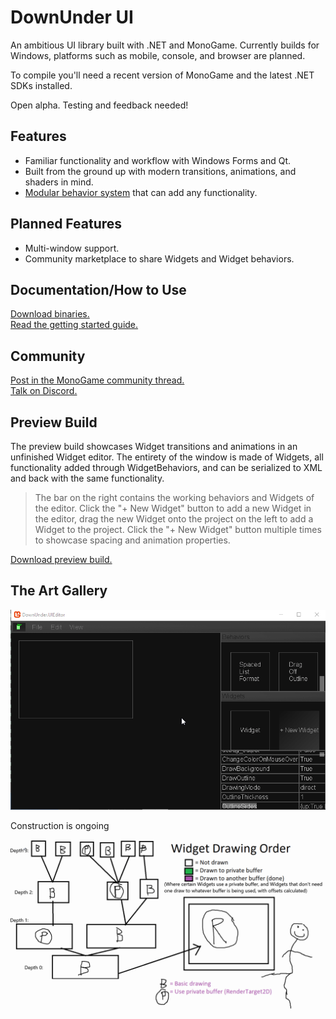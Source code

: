 # DownUnder UI
An ambitious UI library built with .NET and MonoGame. Currently builds for Windows, platforms such as mobile, console, and browser are planned.

To compile you'll need a recent version of MonoGame and the latest .NET SDKs installed.

Open alpha. Testing and feedback needed!

## Features
 - Familiar functionality and workflow with Windows Forms and Qt.
 - Built from the ground up with modern transitions, animations, and shaders in mind.
 - [Modular behavior system](https://github.com/jamieyello/DownUnder-UI/wiki/Using-the-Library:-Part-3,-Creating-WidgetBehaviors) that can add any functionality.

## Planned Features
 - Multi-window support.
 - Community marketplace to share Widgets and Widget behaviors.

## Documentation/How to Use
[Download binaries.](/Downloads/Release.zip)  
[Read the getting started guide.](https://github.com/jamieyello/DownUnder-UI/wiki/Using-the-Library:-Part-1,-Setting-Up)

## Community

[Post in the MonoGame community thread.](https://community.monogame.net/t/downunder-ui-a-monogame-based-ui-framework/13353)  
[Talk on Discord.](https://discord.gg/bEZPvQE)

## Preview Build
The preview build showcases Widget transitions and animations in an unfinished Widget editor. The entirety of the window is made of Widgets, all functionality added through WidgetBehaviors, and can be serialized to XML and back with the same functionality.

> The bar on the right contains the working behaviors and Widgets of the editor. Click the "+ New Widget" button to add a new Widget in the editor, drag the new Widget onto the project on the left to add a Widget to the project. Click the "+ New Widget" button multiple times to showcase spacing and animation properties.

[Download preview build.](/Downloads/Preview.zip)

## The Art Gallery
![Modern stuff](/Images/goodui3001.gif)

Construction is ongoing

![wtf](/Images/better_diagram.gif)
